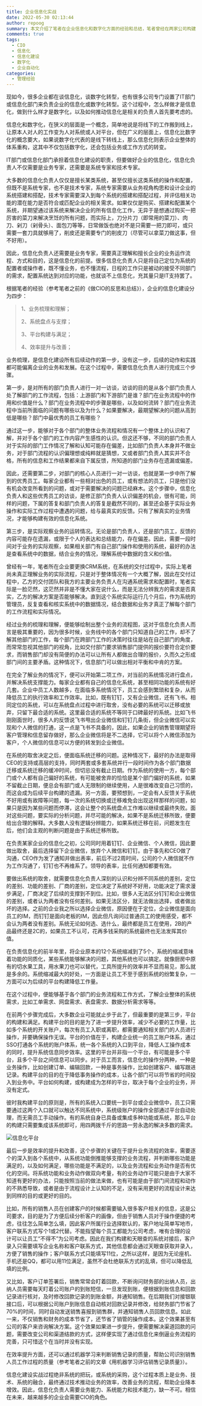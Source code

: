 ```yaml
---
title: 企业信息化实战
date: 2022-05-30 02:13:44
author: repoog
summary: 本文介绍了笔者在企业信息化和数字化方面的经验和总结，笔者曾经在两家公司构建了方便员工办公和提升工作效率的内部信息化系统或数字化系统，帮助公司各个团队不同程度提升了工作效率。
comments: true
tags:
  - CIO
  - 信息化
  - 信息化建设
  - 数字化
  - 企业自动化
categories:
  - 管理经验
---
```


现如今，很多企业都在谈信息化，谈数字化转型，也有很多公司专门设置了IT部门或信息化部门来负责企业的信息化或数字化转型。这个过程中，怎么样做才是信息化，做到什么样才是数字化，以及如何推动信息化是相关的负责人首先要考虑的。

信息化和数字化，在狭义的层面是一个概念，简单地说是将线下的工作搬到线上，让原本人对人的工作变为人对系统或人对平台，但在广义的层面上，信息化比数字化的概念要大，如果说数字化代表的是线下转线上，那么信息化则表示企业整体的体系重构，这其中不仅包括数字化，还会包括业务或工作方式的转变。

IT部门或信息化部门承担着信息化建设的职责，但要做好企业的信息化，信息化负责人不仅需要是业务专家，还需要是系统专家和技术专家。

大多数的信息化负责人仅仅是擅长某类系统，甚至仅擅长这类系统的操作和配置，但既不是系统专家，也不是技术专家，系统专家需要从业务视角构思和设计企业的系统搭建和搭配，技术专家需要深入到每个系统的搭建和搭配过程，并评估相关功能的潜在能力是否符合或匹配企业的相关需求。如果仅仅是购买、搭建和配置某个系统，并期望通过该系统来解决企业的所有信息化工作，无异于是想通过购买一把厉害的菜刀来解决烹饪的所有问题，而实际上，刀分片刀（即常用的菜刀）、肉刀、剁刀（剁骨头）、面包刀等等，日常做饭也绝对不是只需要一把刀即可，或只需要一套刀具就够用了，削皮还是需要专门的削皮刀（尽管可以拿菜刀做这事，但不好用）。

因此，信息化负责人还需要是业务专家，需要真正理解和擅长企业的业务运作流程、方式和目的，这是信息化的前提。很多信息化负责人只是将自己定位为系统的配置者或操作者，既不懂业务，也不懂流程，日程的工作只是被动的接受不同部门的需求，配置系统达到对应的功能，也就谈不上信息化，充其量只是IT支持罢了。

根据笔者的经验（参考笔者之前的《做CIO的反思和总结》），企业的信息化建设分为四步：

> 1、业务梳理和理解；
> 
> 2、系统盘点与支撑；
> 
> 3、平台构建与满足；
> 
> 4、效率提升与改善；

业务梳理，是信息化建设所有后续动作的第一步，没有这一步，后续的动作和实践都可能偏离企业的业务和发展。在这个过程中，需要信息化负责人进行完成三个步骤。

第一步，是对所有的部门负责人进行一对一访谈，访谈的目的是从各个部门负责人处了解部门的工作流程，包括：上游部门和下游部门是谁？部门在业务流程中的作用和价值是什么？部门在业务流程中的步骤是哪些，以及如何流转？部门在业务流程中当前所面临的问题有哪些以及为什么？如果要解决，最期望解决的问题从高到低是哪些？部门中最优秀的员工有哪些？

通过这一步，能够对于各个部门的整体业务流程和情况有一个整体上的认识和了解，并对于各个部门的工作内容产生感性的认识。但这还不够，不同的部门负责人对于实际的部门工作情况了解和认知可能存在偏差，比如部门负责人本身并不做业务，对于部门流程的认识偏理想或纯粹就是猜想，又或者部门负责人其实并不合格，所有的信息和工作结果都来自下属反馈，所知道的部门业务存在遗漏或偏差。

因此，还需要第二步，对部门的核心人员进行一对一访谈，也就是第一步中所了解到的优秀员工。每家企业都有一些相对出色的员工，或有想法的员工，只是他们没有机会改变所看到的问题，或对于需要解决的问题已经麻木。这个步骤中，信息化负责人和这些优秀员工的访谈，是修正部门负责人认识偏差的机会，很有可能，同样的问题，下属的答复和部门负责人的答复是截然不同的，甚至还会基于实际业务操作和实际工作过程中遭遇的问题，给与最真实的反馈。只有了解真实的业务情况，才能够构建有效的信息化系统。

第三步，是实际观察业务的运转情况。无论是部门负责人，还是部门员工，反馈的内容可能存在遗漏，或限于个人的表达和总结能力，存在偏差。因此，需要一段时间对于业务的实际观察，如果相关部门有自己部门操作和使用的系统，最好的办法是查看系统中的数据，结合业务的情况，理解系统中数据的含义和价值。

曾经有一年，笔者所在企业要更换CRM系统，在系统的交付过程中，实际上笔者尚未真正理解业务的实际流程，只是对于整体情况有一个大概了解，因此在交付过程中，乙方的交付团队和我方的主要业务负责人在沟通系统需求和配置时，笔者实际是一脸茫然，这茫然并非是不懂大家在说什么，而是无法分辨我方的需求是否真实，乙方的解决方案是否能够解决。直到这个系统实际运行几个月后，作为系统的管理员，反复查看和核实系统中的数据情况，结合数据和业务才真正了解每个部门的工作流程和实际情况。

经过业务的梳理和理解，便能够绘制出整个业务的流程图，这对于信息化负责人而言是极其重要的，因为很多时候，业务线中的各个部门只知道自己的工作，却不了解其他部门的工作，每个部门在跨部门工作的决策时往往是站在自己部门的角度，而常常忽视其他部门的视角，比如交付部门要求销售部门提供的报价要符合定价要求，而销售部门却没有简便的办法可以让所有人都做出合理的报价，久而久之形成部门间的主要矛盾。这种情况下，信息部门可以做出相对平衡和中肯的方案。

在完全了解业务的情况下，便可以开始第二项工作，对当前的系统情况进行盘点，并解决系统支撑能力。每家企业都有自己的信息化系统，甚至相同功能的系统有好几套。企业中员工人数越多，在面临多系统情况下，员工会感到繁琐和复杂，从而降低员工的执行效率和工作效率。比如，既有钉钉，又有企业微信，还有飞书。相同定位的系统，可以在系统盘点过程中进行取舍，没有必要的系统可以迁移或放弃，只留下最合适的系统。这里最合适的系统不等同于口碑最好的系统。比如飞书刚刚面世时，很多人的反馈说飞书甩出企业微信和钉钉几条街，但企业微信可以实现和个人微信的打通，这一点是飞书不具备的，因此，如果企业的销售管理期望将客户管理和信息留存做好，那么企业微信将是不二选择，它可以将个人微信添加为客户，个人微信的信息可以方便的转发到企业微信。

在系统的取舍决定之后，便面临系统迁移的问题。这种情况下，最好的办法是取得CEO的支持或高层的支持，同时两套或多套系统并行一段时间作为各个部门数据迁移或系统迁移的缓冲时间，但切忌没有截止日期。作为系统的使用一方，每个部门或个人都有自己偏好的系统，有可能被舍弃的恰恰是某个部门偏好的系统，如果不留截止日期，便总会有部门或人无限制的继续使用，人是很难改变自己习惯的，而这会成为后续平台构建的遗漏。另一方面，要预想到，一定会有人反馈关于系统不好用或有故障等问题，每一次的系统切换或迁移难免会出现这样那样的问题，如果只是因为某些问题而停滞，这会让整个的系统盘点工作难以继续或最终失败。面对这些问题，要实际的分析问题，并尽可能的解决，如果不是系统迁移所致，便要给出合理的解释。大多数人没有逻辑分辨能力，如果系统迁移在前，问题发生在后，他们会主观的判断问题是由于系统迁移所致。

在负责某家企业的信息化之初，公司同时用着钉钉、企业微信、个人微信，因此要做出取舍，最后选择留下企业微信，放弃个人微信和钉钉。由于事先和CEO做了沟通，CEO作为发了通知并做出表率，前后不过2周时间，公司的个人微信就不作为工作沟通了，钉钉也不再维系了。领导的表率，比任何通知都要有效。

要做出系统的取舍，就需要信息化负责人深刻的认识和分辨不同系统的差别，定位的差别、功能的差别、厂商的差别，定位决定了系统好不好用，功能决定了需求漫步满足，厂商决定了后续的支撑到不到位。比如，很多人无法区分钉钉和企业微信的差别，或者认为两者没有任何差别。如果无法区分，就无法做出选择，或者做出坏的选择。之前的企业我之所以选择企业微信，原因便在于定位，企业微信是面向员工的IM，而钉钉是面向老板的IM，因此但凡询问过普通员工的使用感受，都不会认为两者没有差别。系统无论如何选、选什么，最终都是员工在使用，2B的产品最终还是2C的，如果员工不认可，花再多钱采购的系统最终也无法发挥其价值。

在负责信息化的前半年里，将企业原本的12个系统缩减到了5个，系统的缩减意味着功能的同质化，某些系统能够解决的问题，其他系统也可以搞定。就像厨房中原有的切水果工具，用水果刀也可以替代，工具所提升的效率并不显而易见，那么就是多余的。系统缩减最大的好处，一方面是让员工不至于感到系统的纷繁复杂，一方面可以为后续的平台构建降低工作量。

在这个过程中，便能够基于各个部门的业务流程和工作方式，了解企业整体的系统需求，比如工单需求、网盘需求、表盘需求、数据分析需求等等。

在前两个步骤完成后，大多数企业可能就止步于此了，但最重要的是第三步，平台的构建和满足。构建平台的目的是为了进一步提升效率，减少不必要的工作量，比如多个系统的开关账户，每次有员工入职或离职，都需要通知相关部门的人员进行操作，并要确保操作无误。平台的价值在于，构建企业统一的员工账户体系，通过SSO打通各个系统的账户体系，统一各个系统的入口到平台，降低人工操作成本的同时，提升系统信息同步效率。这里的平台并非指一个平台，有可能是多个平台，且多个平台之间信息可以同步。对于员工而言，信息化的操作分两种，一种是业务操作，比如创建订单、编辑回款，一种是事务操作，比如创建客户、编写跟进记录。构建平台的目的在于降低事务操作的成本，让各个部门可以将节省的时间投入到业务中。平台如何构建，或构建成为怎样的平台，取决于每个企业的业务，并没有定式。

彼时我构建平台的原则是，所有的系统入口要统一到平台或企业微信中，员工只需要通过这两个入口就可以触达不同系统中，系统级账户的操作全部通过平台自动处理，而无需员工手动操作。有的系统自身已具备或集成多种功能或系统，那么平台的构建只需要集成该系统即可，用四两拨千斤的思路一劳永逸的解决多数的需求。

![信息化平台](images/2022/05/platform.png '信息化平台')

最后一步是效率的提升和改善，这个步骤的关键在于提升业务流程的效率，需要逐个的深入到各个系统中，从系统功能倒推能够支撑的业务流程，并判断哪些功能是满足的，以及如何满足，哪些功能是不满足的，以及业务流程和业务动作是否有优化的空间。将系统功能和业务动作做双向考量，有的业务动作可能只是由于大家不知道有更好的办法，只能按照当前的做法来做，也有可能是由于部门间流程和动作的不熟悉导致，或者是由于流程设计上认知的不足，没有采用更好的流程设计来达到同样的目的或更好的目的。

比如，所有的销售人员在创建客户的时候都需要输入很多客户相关的信息，这是公司要求，目的是为了方便后续分析客户的画像，但由于销售人员对于操作便捷的考虑，往往怎么简单怎么填，因此客户所属行业选择默认的，客户地址简单写地市，客户联系方式写个1或2代替。不能指望每个员工都能为公司考虑，唯有合理的设计可以让员工“不得不”为公司考虑。因此在我们构建和天眼查的系统对接后，客户录入只需要填写企业名称和客户联系方式，其他信息都会通过天眼查获取并录入，方便了销售的操作；客户联系方式只能填写11位，之所以这样，是因为无论座机、手机还是QQ，都可以用11位满足，虽然不会杜绝联系方式的乱填，但可以降低乱填的比例。

又比如，客户订单签署后，销售常常会盯着回款，不断询问财务部的出纳人员，出纳人员需要每天盯着公司账户的到账短信，一旦发现到账，便根据到账信息和回款记录进行核对，及时修改回款记录的到账金额，并通知销售。在后期我们对接银联接口后，可以根据公司账户到账信息自动核对回款记录并修改，给财务部门节省了70%的时间，同时自动发送销售喜报到销售群，并通知销售人员回款信息。如此一来，不仅销售和财务的成本节省了，还节省了销管的操作成本。这个效果甚至有公司的客户来咨询解决方案。这个效果如果进一步提升，便需要解决渠道回款的问题，需要改变公司和渠道结款的方式，这样便实现了通过信息化来倒逼业务流程的完善，只可惜这个在当时并没有实现。

在效率提升方面，还可以通过机器学习来判断销售记录的质量，帮助公司识别销售人员工作过程的质量（参考笔者之前的文章《用机器学习评估销售记录质量》）。

信息化建设实战过程绝非系统的把玩，或系统的采购，这个过程本质上是业务、技术、系统的融合，最终通过技术推动业务的效率，改善业务的流程，帮助企业降本增效。因此，信息化负责人需要业务能力、系统能力和技术能力，缺一不可。相信在未来，越来越多的企业会需要CIO的角色。